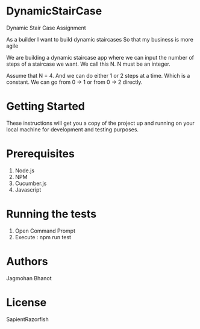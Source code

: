 # DynamicStairCase
Dynamic Stair Case Assignment

As a builder
I want to build dynamic staircases 
So that my business is more agile

We are building a dynamic staircase app where we can input the number of steps of a staircase we want. We call this N. N must be an integer.

Assume that N = 4. And we can do either 1 or 2 steps at a time. Which is a constant.
We can go from 0 -> 1 or from 0 -> 2 directly.


# Getting Started
These instructions will get you a copy of the project up and running on your local machine for development and testing purposes. 

# Prerequisites
1. Node.js
2. NPM
3. Cucumber.js
4. Javascript


# Running the tests
1. Open Command Prompt
2. Execute : npm run test

# Authors
Jagmohan Bhanot

# License
SapientRazorfish